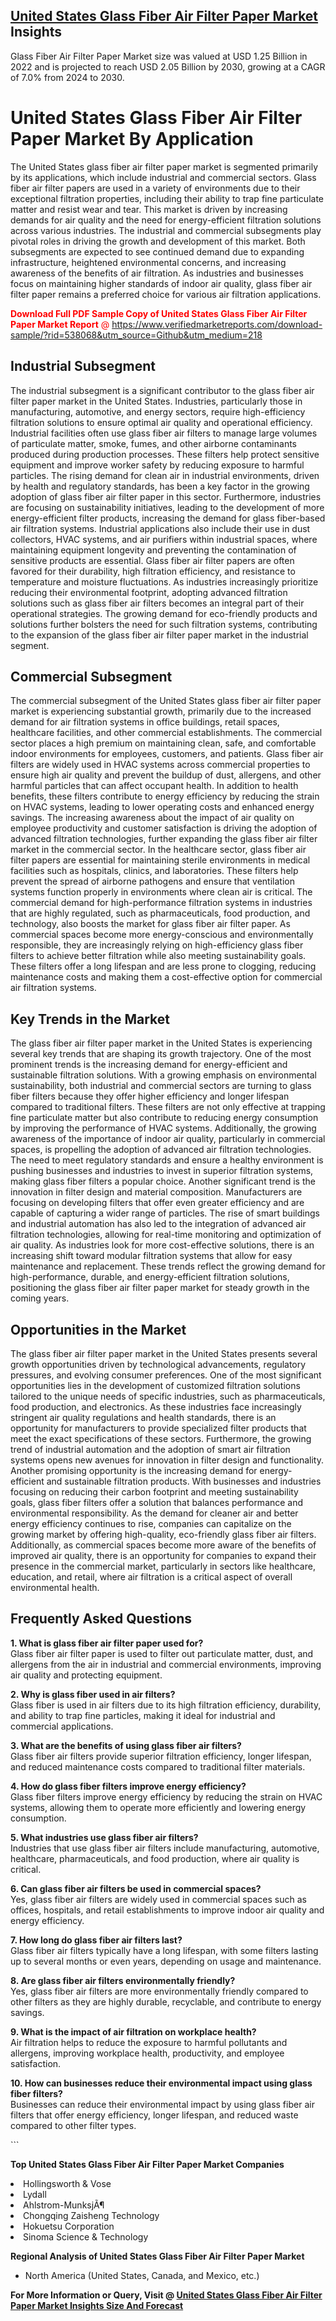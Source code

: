 <h2><a href="https://www.verifiedmarketreports.com/download-sample/?rid=538068&amp;utm_source=Github&amp;utm_medium=218" target="_blank">United States Glass Fiber Air Filter Paper Market</a> Insights</h2><p>Glass Fiber Air Filter Paper Market size was valued at USD 1.25 Billion in 2022 and is projected to reach USD 2.05 Billion by 2030, growing at a CAGR of 7.0% from 2024 to 2030.</p><p> <h1>United States Glass Fiber Air Filter Paper Market By Application</h1> <p>The United States glass fiber air filter paper market is segmented primarily by its applications, which include industrial and commercial sectors. Glass fiber air filter papers are used in a variety of environments due to their exceptional filtration properties, including their ability to trap fine particulate matter and resist wear and tear. This market is driven by increasing demands for air quality and the need for energy-efficient filtration solutions across various industries. The industrial and commercial subsegments play pivotal roles in driving the growth and development of this market. Both subsegments are expected to see continued demand due to expanding infrastructure, heightened environmental concerns, and increasing awareness of the benefits of air filtration. As industries and businesses focus on maintaining higher standards of indoor air quality, glass fiber air filter paper remains a preferred choice for various air filtration applications. <p><span class=""><span style="color: #ff0000;"><strong>Download Full PDF Sample Copy of United States Glass Fiber Air Filter Paper Market Report</strong> @ </span><a href="https://www.verifiedmarketreports.com/download-sample/?rid=538068&amp;utm_source=Github&amp;utm_medium=218" target="_blank">https://www.verifiedmarketreports.com/download-sample/?rid=538068&amp;utm_source=Github&amp;utm_medium=218</a></span></p></p> <h2>Industrial Subsegment</h2> <p>The industrial subsegment is a significant contributor to the glass fiber air filter paper market in the United States. Industries, particularly those in manufacturing, automotive, and energy sectors, require high-efficiency filtration solutions to ensure optimal air quality and operational efficiency. Industrial facilities often use glass fiber air filters to manage large volumes of particulate matter, smoke, fumes, and other airborne contaminants produced during production processes. These filters help protect sensitive equipment and improve worker safety by reducing exposure to harmful particles. The rising demand for clean air in industrial environments, driven by health and regulatory standards, has been a key factor in the growing adoption of glass fiber air filter paper in this sector. Furthermore, industries are focusing on sustainability initiatives, leading to the development of more energy-efficient filter products, increasing the demand for glass fiber-based air filtration systems. Industrial applications also include their use in dust collectors, HVAC systems, and air purifiers within industrial spaces, where maintaining equipment longevity and preventing the contamination of sensitive products are essential. Glass fiber air filter papers are often favored for their durability, high filtration efficiency, and resistance to temperature and moisture fluctuations. As industries increasingly prioritize reducing their environmental footprint, adopting advanced filtration solutions such as glass fiber air filters becomes an integral part of their operational strategies. The growing demand for eco-friendly products and solutions further bolsters the need for such filtration systems, contributing to the expansion of the glass fiber air filter paper market in the industrial segment.</p> <h2>Commercial Subsegment</h2> <p>The commercial subsegment of the United States glass fiber air filter paper market is experiencing substantial growth, primarily due to the increased demand for air filtration systems in office buildings, retail spaces, healthcare facilities, and other commercial establishments. The commercial sector places a high premium on maintaining clean, safe, and comfortable indoor environments for employees, customers, and patients. Glass fiber air filters are widely used in HVAC systems across commercial properties to ensure high air quality and prevent the buildup of dust, allergens, and other harmful particles that can affect occupant health. In addition to health benefits, these filters contribute to energy efficiency by reducing the strain on HVAC systems, leading to lower operating costs and enhanced energy savings. The increasing awareness about the impact of air quality on employee productivity and customer satisfaction is driving the adoption of advanced filtration technologies, further expanding the glass fiber air filter market in the commercial sector. In the healthcare sector, glass fiber air filter papers are essential for maintaining sterile environments in medical facilities such as hospitals, clinics, and laboratories. These filters help prevent the spread of airborne pathogens and ensure that ventilation systems function properly in environments where clean air is critical. The commercial demand for high-performance filtration systems in industries that are highly regulated, such as pharmaceuticals, food production, and technology, also boosts the market for glass fiber air filter paper. As commercial spaces become more energy-conscious and environmentally responsible, they are increasingly relying on high-efficiency glass fiber filters to achieve better filtration while also meeting sustainability goals. These filters offer a long lifespan and are less prone to clogging, reducing maintenance costs and making them a cost-effective option for commercial air filtration systems.</p> <h2>Key Trends in the Market</h2> <p>The glass fiber air filter paper market in the United States is experiencing several key trends that are shaping its growth trajectory. One of the most prominent trends is the increasing demand for energy-efficient and sustainable filtration solutions. With a growing emphasis on environmental sustainability, both industrial and commercial sectors are turning to glass fiber filters because they offer higher efficiency and longer lifespan compared to traditional filters. These filters are not only effective at trapping fine particulate matter but also contribute to reducing energy consumption by improving the performance of HVAC systems. Additionally, the growing awareness of the importance of indoor air quality, particularly in commercial spaces, is propelling the adoption of advanced air filtration technologies. The need to meet regulatory standards and ensure a healthy environment is pushing businesses and industries to invest in superior filtration systems, making glass fiber filters a popular choice. Another significant trend is the innovation in filter design and material composition. Manufacturers are focusing on developing filters that offer even greater efficiency and are capable of capturing a wider range of particles. The rise of smart buildings and industrial automation has also led to the integration of advanced air filtration technologies, allowing for real-time monitoring and optimization of air quality. As industries look for more cost-effective solutions, there is an increasing shift toward modular filtration systems that allow for easy maintenance and replacement. These trends reflect the growing demand for high-performance, durable, and energy-efficient filtration solutions, positioning the glass fiber air filter paper market for steady growth in the coming years.</p> <h2>Opportunities in the Market</h2> <p>The glass fiber air filter paper market in the United States presents several growth opportunities driven by technological advancements, regulatory pressures, and evolving consumer preferences. One of the most significant opportunities lies in the development of customized filtration solutions tailored to the unique needs of specific industries, such as pharmaceuticals, food production, and electronics. As these industries face increasingly stringent air quality regulations and health standards, there is an opportunity for manufacturers to provide specialized filter products that meet the exact specifications of these sectors. Furthermore, the growing trend of industrial automation and the adoption of smart air filtration systems opens new avenues for innovation in filter design and functionality. Another promising opportunity is the increasing demand for energy-efficient and sustainable filtration products. With businesses and industries focusing on reducing their carbon footprint and meeting sustainability goals, glass fiber filters offer a solution that balances performance and environmental responsibility. As the demand for cleaner air and better energy efficiency continues to rise, companies can capitalize on the growing market by offering high-quality, eco-friendly glass fiber air filters. Additionally, as commercial spaces become more aware of the benefits of improved air quality, there is an opportunity for companies to expand their presence in the commercial market, particularly in sectors like healthcare, education, and retail, where air filtration is a critical aspect of overall environmental health.</p> <h2>Frequently Asked Questions</h2> <p><b>1. What is glass fiber air filter paper used for?</b><br>Glass fiber air filter paper is used to filter out particulate matter, dust, and allergens from the air in industrial and commercial environments, improving air quality and protecting equipment.</p> <p><b>2. Why is glass fiber used in air filters?</b><br>Glass fiber is used in air filters due to its high filtration efficiency, durability, and ability to trap fine particles, making it ideal for industrial and commercial applications.</p> <p><b>3. What are the benefits of using glass fiber air filters?</b><br>Glass fiber air filters provide superior filtration efficiency, longer lifespan, and reduced maintenance costs compared to traditional filter materials.</p> <p><b>4. How do glass fiber filters improve energy efficiency?</b><br>Glass fiber filters improve energy efficiency by reducing the strain on HVAC systems, allowing them to operate more efficiently and lowering energy consumption.</p> <p><b>5. What industries use glass fiber air filters?</b><br>Industries that use glass fiber air filters include manufacturing, automotive, healthcare, pharmaceuticals, and food production, where air quality is critical.</p> <p><b>6. Can glass fiber air filters be used in commercial spaces?</b><br>Yes, glass fiber air filters are widely used in commercial spaces such as offices, hospitals, and retail establishments to improve indoor air quality and energy efficiency.</p> <p><b>7. How long do glass fiber air filters last?</b><br>Glass fiber air filters typically have a long lifespan, with some filters lasting up to several months or even years, depending on usage and maintenance.</p> <p><b>8. Are glass fiber air filters environmentally friendly?</b><br>Yes, glass fiber air filters are more environmentally friendly compared to other filters as they are highly durable, recyclable, and contribute to energy savings.</p> <p><b>9. What is the impact of air filtration on workplace health?</b><br>Air filtration helps to reduce the exposure to harmful pollutants and allergens, improving workplace health, productivity, and employee satisfaction.</p> <p><b>10. How can businesses reduce their environmental impact using glass fiber filters?</b><br>Businesses can reduce their environmental impact by using glass fiber air filters that offer energy efficiency, longer lifespan, and reduced waste compared to other filter types.</p> ```</p><p><strong>Top United States Glass Fiber Air Filter Paper Market Companies</strong></p><div data-test-id=""><p><li>Hollingsworth & Vose</li><li> Lydall</li><li> Ahlstrom-MunksjÃ¶</li><li> Chongqing Zaisheng Technology</li><li> Hokuetsu Corporation</li><li> Sinoma Science & Technology</li></p><div><strong>Regional Analysis of&nbsp;United States Glass Fiber Air Filter Paper Market</strong></div><ul><li dir="ltr"><p dir="ltr">North America&nbsp;(United States, Canada, and Mexico, etc.)</p></li></ul><p><strong>For More Information or Query, Visit @&nbsp;</strong><strong><a href="https://www.verifiedmarketreports.com/product/glass-fiber-air-filter-paper-market/?utm_source=Github&amp;utm_medium=218" target="_blank">United States Glass Fiber Air Filter Paper Market Insights Size And Forecast</a></strong></p></div>
